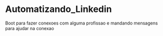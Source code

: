 # Automatizando_Linkedin
 Boot para fazer conexoes com alguma profissao e mandando mensagens para ajudar na conexao
